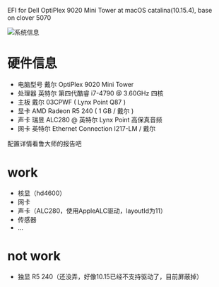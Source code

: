 EFI for Dell OptiPlex 9020 Mini Tower at macOS catalina(10.15.4), base on clover 5070

![系统信息](https://github.com/Cheers0606/EFI-for-dell-OptiPlex-9020-Mini-Tower/blob/master/systemInfo.png)


# 硬件信息
+ 电脑型号            戴尔 OptiPlex 9020 Mini Tower
+ 处理器              英特尔 第四代酷睿 i7-4790 @ 3.60GHz 四核
+ 主板                戴尔 03CPWF ( Lynx Point Q87 )
+ 显卡                AMD Radeon R5 240 ( 1 GB / 戴尔 )
+ 声卡                瑞昱 ALC280 @ 英特尔 Lynx Point  高保真音频
+ 网卡                英特尔 Ethernet Connection I217-LM / 戴尔

配置详情看鲁大师的报告吧

# work
+ 核显（hd4600）
+ 网卡
+ 声卡（ALC280，使用AppleALC驱动，layoutId为11）
+ 传感器
+ ...

# not work
+ 独显 R5 240（还没弄，好像10.15已经不支持驱动了，目前屏蔽掉）
